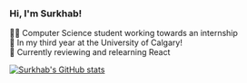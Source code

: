 ### Hi, I'm Surkhab!

🧑‍💻 Computer Science student working towards an internship<br/>
🏫 In my third year at the University of Calgary!<br/>
🧐 Currently reviewing and relearning React<br/>

[![Surkhab's GitHub stats](https://github-readme-stats.vercel.app/api?username=surkhab606&show_icons=true&theme=dark)](https://github.com/surkhab606/github-readme-stats)
